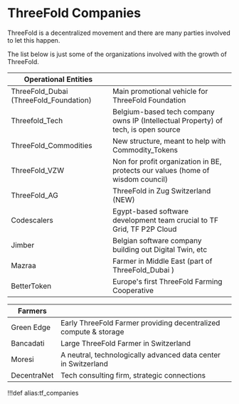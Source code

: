 # ThreeFold Companies

ThreeFold is a decentralized movement and there are many parties involved to let this happen.

The list below is just some of the organizations involved with the growth of ThreeFold.

|          Operational Entities          |                                                                                    |
| -------------------------------------- | ---------------------------------------------------------------------------------- |
| ThreeFold_Dubai (ThreeFold_Foundation) | Main promotional vehicle for ThreeFold Foundation                                  |
| Threefold_Tech                         | Belgium-based tech company owns IP (Intellectual Property) of tech, is open source |
| ThreeFold_Commodities                  | New structure, meant to help with Commodity_Tokens                                 |
| ThreeFold_VZW                          | Non for profit organization in BE, protects our values (home of wisdom council)    |
| ThreeFold_AG                           | ThreeFold in Zug Switzerland (NEW)                                                 |
| Codescalers                            | Egypt-based software development team crucial to TF Grid, TF P2P Cloud             |
| Jimber                                 | Belgian software company building out Digital Twin, etc                            |
| Mazraa                                 | Farmer in Middle East (part of ThreeFold_Dubai )                                   |
| BetterToken                            | Europe's first ThreeFold Farming Cooperative                                       |


|   Farmers   |                                                                  |
| ----------- | ---------------------------------------------------------------- |
| Green Edge  | Early ThreeFold Farmer providing decentralized compute & storage |
| Bancadati   | Large ThreeFold Farmer in Switzerland                            |
| Moresi      | A neutral, technologically advanced data center in Switzerland   |
| DecentraNet | Tech consulting firm, strategic connections                      |


!!!def alias:tf_companies